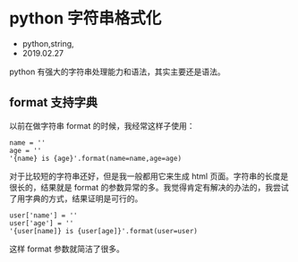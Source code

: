 # python 字符串格式化
- python,string,
- 2019.02.27

python 有强大的字符串处理能力和语法，其实主要还是语法。


## format 支持字典

以前在做字符串 format 的时候，我经常这样子使用：

    name = ''
    age = ''
    '{name} is {age}'.format(name=name,age=age)

对于比较短的字符串还好，但是我一般都用它来生成 html 页面。字符串的长度是很长的，结果就是 format 的参数异常的多。我觉得肯定有解决的办法的，我尝试了用字典的方式，结果证明是可行的。

    user['name'] = ''
    user['age'] = ''
    '{user[name]} is {user[age]}'.format(user=user)

这样 format 参数就简洁了很多。
